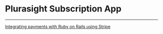 # Plurasight Subscription App
<hr>

[Integrating payments with Ruby on Rails using Stripe](https://app.pluralsight.com/course-player?courseId=c9f65fab-efaa-4714-aac0-0740991fb7a1)
